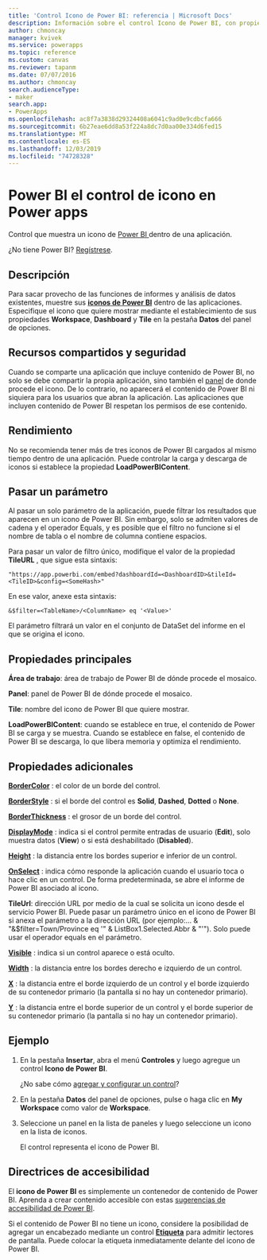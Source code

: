 ```yaml
---
title: 'Control Icono de Power BI: referencia | Microsoft Docs'
description: Información sobre el control Icono de Power BI, con propiedades y ejemplos
author: chmoncay
manager: kvivek
ms.service: powerapps
ms.topic: reference
ms.custom: canvas
ms.reviewer: tapanm
ms.date: 07/07/2016
ms.author: chmoncay
search.audienceType:
- maker
search.app:
- PowerApps
ms.openlocfilehash: ac8f7a3838d29324408a6041c9ad0e9cdbcfa666
ms.sourcegitcommit: 6b27eae6dd8a53f224a8dc7d0aa00e334d6fed15
ms.translationtype: MT
ms.contentlocale: es-ES
ms.lasthandoff: 12/03/2019
ms.locfileid: "74728328"
---
```

# <a name="power-bi-tile-control-in-power-apps"></a>Power BI el control de icono en Power apps

Control que muestra un icono de [Power BI ](https://powerbi.microsoft.com) dentro de una aplicación.

¿No tiene Power BI? [Regístrese](https://docs.microsoft.com/power-bi/service-self-service-signup-for-power-bi).

## <a name="description"></a>Descripción

Para sacar provecho de las funciones de informes y análisis de datos existentes, muestre sus **[iconos de Power BI](https://docs.microsoft.com/power-bi/service-dashboard-tiles)** dentro de las aplicaciones. Especifique el icono que quiere mostrar mediante el establecimiento de sus propiedades **Workspace**, **Dashboard** y **Tile** en la pestaña **Datos** del panel de opciones.

## <a name="sharing-and-security"></a>Recursos compartidos y seguridad

Cuando se comparte una aplicación que incluye contenido de Power BI, no solo se debe compartir la propia aplicación, sino también el [panel](https://docs.microsoft.com/power-bi/service-how-to-collaborate-distribute-dashboards-reports) de donde procede el icono. De lo contrario, no aparecerá el contenido de Power BI ni siquiera para los usuarios que abran la aplicación. Las aplicaciones que incluyen contenido de Power BI respetan los permisos de ese contenido.

## <a name="performance"></a>Rendimiento

No se recomienda tener más de tres iconos de Power BI cargados al mismo tiempo dentro de una aplicación. Puede controlar la carga y descarga de iconos si establece la propiedad **LoadPowerBIContent**.

## <a name="pass-a-parameter"></a>Pasar un parámetro

Al pasar un solo parámetro de la aplicación, puede filtrar los resultados que aparecen en un icono de Power BI. Sin embargo, solo se admiten valores de cadena y el operador Equals, y es posible que el filtro no funcione si el nombre de tabla o el nombre de columna contiene espacios.

Para pasar un valor de filtro único, modifique el valor de la propiedad **TileURL** , que sigue esta sintaxis:

```
"https://app.powerbi.com/embed?dashboardId=<DashboardID>&tileId=<TileID>&config=<SomeHash>"
```

En ese valor, anexe esta sintaxis:

```
&$filter=<TableName>/<ColumnName> eq '<Value>'
```

El parámetro filtrará un valor en el conjunto de DataSet del informe en el que se origina el icono.

## <a name="key-properties"></a>Propiedades principales

**Área de trabajo**: área de trabajo de Power BI de dónde procede el mosaico.

**Panel**: panel de Power BI de dónde procede el mosaico.

**Tile**: nombre del icono de Power BI que quiere mostrar.

**LoadPowerBIContent**: cuando se establece en true, el contenido de Power BI se carga y se muestra. Cuando se establece en false, el contenido de Power BI se descarga, lo que libera memoria y optimiza el rendimiento.

## <a name="additional-properties"></a>Propiedades adicionales

**[BorderColor](properties-color-border.md)** : el color de un borde del control.

**[BorderStyle](properties-color-border.md)** : si el borde del control es **Solid**, **Dashed**, **Dotted** o **None**.

**[BorderThickness](properties-color-border.md)** : el grosor de un borde del control.

**[DisplayMode](properties-core.md)** : indica si el control permite entradas de usuario (**Edit**), solo muestra datos (**View**) o si está deshabilitado (**Disabled**).

**[Height](properties-size-location.md)** : la distancia entre los bordes superior e inferior de un control.

**[OnSelect](properties-core.md)** : indica cómo responde la aplicación cuando el usuario toca o hace clic en un control. De forma predeterminada, se abre el informe de Power BI asociado al icono.

**TileUrl**: dirección URL por medio de la cual se solicita un icono desde el servicio Power BI. Puede pasar un parámetro único en el icono de Power BI si anexa el parámetro a la dirección URL (por ejemplo:… & "&$filter=Town/Province eq '" & ListBox1.Selected.Abbr & "'"). Solo puede usar el operador equals en el parámetro.

**[Visible](properties-core.md)** : indica si un control aparece o está oculto.

**[Width](properties-size-location.md)** : la distancia entre los bordes derecho e izquierdo de un control.

**[X](properties-size-location.md)** : la distancia entre el borde izquierdo de un control y el borde izquierdo de su contenedor primario (la pantalla si no hay un contenedor primario).

**[Y](properties-size-location.md)** : la distancia entre el borde superior de un control y el borde superior de su contenedor primario (la pantalla si no hay un contenedor primario).

## <a name="example"></a>Ejemplo

1. En la pestaña **Insertar**, abra el menú **Controles** y luego agregue un control **Icono de Power BI**.

    ¿No sabe cómo [agregar y configurar un control](../add-configure-controls.md)?

2. En la pestaña **Datos** del panel de opciones, pulse o haga clic en **My Workspace** como valor de **Workspace**.

3. Seleccione un panel en la lista de paneles y luego seleccione un icono en la lista de iconos.

    El control representa el icono de Power BI.

## <a name="accessibility-guidelines"></a>Directrices de accesibilidad

El **icono de Power BI** es simplemente un contenedor de contenido de Power BI. Aprenda a crear contenido accesible con estas [sugerencias de accesibilidad de Power BI](https://docs.microsoft.com/power-bi/desktop-accessibility).

Si el contenido de Power BI no tiene un icono, considere la posibilidad de agregar un encabezado mediante un control **[Etiqueta](control-text-box.md)** para admitir lectores de pantalla. Puede colocar la etiqueta inmediatamente delante del icono de Power BI.

